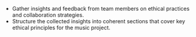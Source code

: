 - Gather insights and feedback from team members on ethical practices and collaboration strategies.
- Structure the collected insights into coherent sections that cover key ethical principles for the music project.